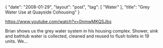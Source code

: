 {
   "date": "2008-01-29",
   "layout": "post",
   "tag": [
      "Water"
   ],
   "title": "Grey Water Use at Quayside Cohousing"
}

https://www.youtube.com/watch?v=0nmwMKQSJbs  

Brian shows us the grey water system in his housing complex. Shower, sink and bathtub water is collected, cleaned and reused to flush toilets in 19 units. We...